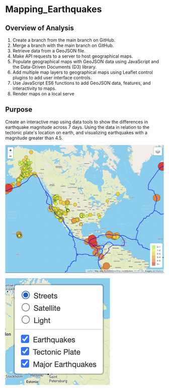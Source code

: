 # Mapping_Earthquakes

## Overview of Analysis

  1.  Create a branch from the main branch on GitHub.
  3.  Merge a branch with the main branch on GitHub.
  4.  Retrieve data from a GeoJSON file.
  5.  Make API requests to a server to host geographical maps.
  6.  Populate geographical maps with GeoJSON data using JavaScript and the Data-Driven Documents (D3) library.
  7.  Add multiple map layers to geographical maps using Leaflet control plugins to add user interface controls.
  8.  Use JavaScript ES6 functions to add GeoJSON data, features, and interactivity to maps.
  9.  Render maps on a local serve
  
## Purpose

   Create an interactive map using data tools to show the differences in earthquake magnitude across 7 days. Using the data in relation to the tectonic plate's location on earth, and visualizing earthquakes with a magnitude greater than 4.5. 
  
![This is an image](https://github.com/Stookhy/Mapping_Earthquakes/blob/main/Mapping_Earthquakes.png?raw=true)

![This is an image](https://github.com/Stookhy/Mapping_Earthquakes/blob/main/Map_Style.png?raw=true)


  
